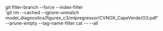 git filter-branch --force --index-filter \
  'git rm --cached --ignore-unmatch model_diagnostics/figures_c3/mlpregressor/CVNOX_CapeVerde/O3.pdf' \
  --prune-empty --tag-name-filter cat -- --all
